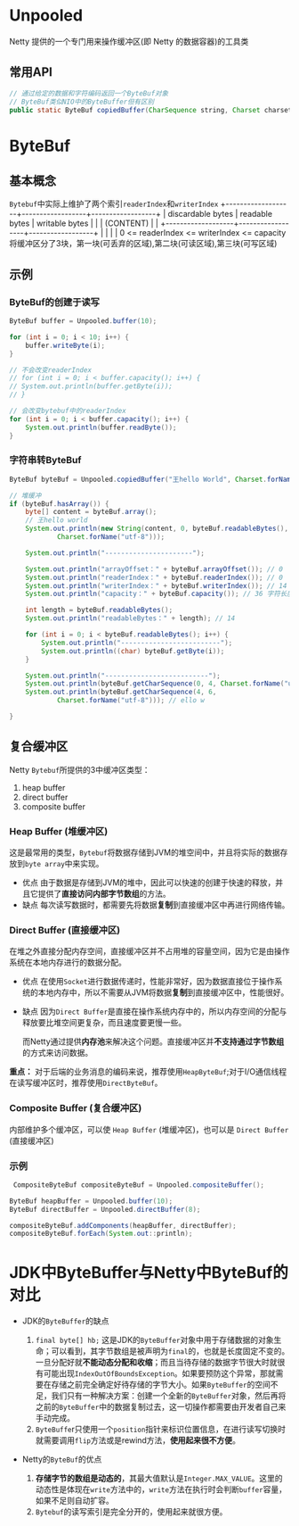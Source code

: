 # Unpooled
Netty 提供的一个专门用来操作缓冲区(即 Netty 的数据容器)的工具类

## 常用API
```java
// 通过给定的数据和字符编码返回一个ByteBuf对象
// ByteBuf类似NIO中的ByteBuffer但有区别
public static ByteBuf copiedBuffer(CharSequence string, Charset charset);
```

# ByteBuf
## 基本概念
`Bytebuf`中实际上维护了两个索引`readerIndex`和`writerIndex`
+-------------------+------------------+------------------+
| discardable bytes |  readable bytes  |  writable bytes  |
|                   |     (CONTENT)    |                  |
+-------------------+------------------+------------------+
|                   |                  |                  |
0      <=      readerIndex   <=   writerIndex    <=    capacity
将缓冲区分了3块，第一块(可丢弃的区域),第二块(可读区域),第三块(可写区域)

## 示例
### ByteBuf的创建于读写
```java
ByteBuf buffer = Unpooled.buffer(10);

for (int i = 0; i < 10; i++) {
	buffer.writeByte(i);
}

// 不会改变readerIndex
// for (int i = 0; i < buffer.capacity(); i++) {
// System.out.println(buffer.getByte(i));
// }

// 会改变bytebuf中的readerIndex
for (int i = 0; i < buffer.capacity(); i++) {
	System.out.println(buffer.readByte());
}
```

### 字符串转ByteBuf
```java
ByteBuf byteBuf = Unpooled.copiedBuffer("王hello World", Charset.forName("utf-8"));

// 堆缓冲
if (byteBuf.hasArray()) {
	byte[] content = byteBuf.array();
	// 王hello world
	System.out.println(new String(content, 0, byteBuf.readableBytes(),
			Charset.forName("utf-8")));

	System.out.println("----------------------");

	System.out.println("arrayOffset：" + byteBuf.arrayOffset()); // 0
	System.out.println("readerIndex：" + byteBuf.readerIndex()); // 0
	System.out.println("writerIndex：" + byteBuf.writerIndex()); // 14
	System.out.println("capacity：" + byteBuf.capacity()); // 36 字符长度 * 编码集字符最大的长度

	int length = byteBuf.readableBytes();
	System.out.println("readableBytes：" + length); // 14

	for (int i = 0; i < byteBuf.readableBytes(); i++) {
		System.out.println("-------------------------");
		System.out.println((char) byteBuf.getByte(i));
	}

	System.out.println("--------------------------");
	System.out.println(byteBuf.getCharSequence(0, 4, Charset.forName("utf-8"))); // 王h
	System.out.println(byteBuf.getCharSequence(4, 6,
			Charset.forName("utf-8"))); // ello w

}

```

## 复合缓冲区
Netty `Bytebuf`所提供的3中缓冲区类型：
1. heap buffer
2. direct buffer
3. composite buffer

### Heap Buffer (堆缓冲区)
这是最常用的类型，`Bytebuf`将数据存储到JVM的堆空间中，并且将实际的数据存放到`byte array`中来实现。
* 优点
  由于数据是存储到JVM的堆中，因此可以快速的创建于快速的释放，并且它提供了**直接访问内部字节数组**的方法。
* 缺点
	每次读写数据时，都需要先将数据**复制**到直接缓冲区中再进行网络传输。

### Direct Buffer (直接缓冲区)
在堆之外直接分配内存空间，直接缓冲区并不占用堆的容量空间，因为它是由操作系统在本地内存进行的数据分配。

* 优点
	在使用`Socket`进行数据传递时，性能非常好，因为数据直接位于操作系统的本地内存中，所以不需要从JVM将数据**复制**到直接缓冲区中，性能很好。
* 缺点
	因为`Direct Buffer`是直接在操作系统内存中的，所以内存空间的分配与释放要比堆空间更复杂，而且速度要更慢一些。

  而Netty通过提供**内存池**来解决这个问题。直接缓冲区并**不支持通过字节数组**的方式来访问数据。

**重点：** 对于后端的业务消息的编码来说，推荐使用`HeapByteBuf`;对于I/O通信线程在读写缓冲区时，推荐使用`DirectByteBuf`。

### Composite Buffer (复合缓冲区)
内部维护多个缓冲区，可以使 `Heap Buffer` (堆缓冲区)，也可以是 `Direct Buffer` (直接缓冲区)

### 示例
```java
 CompositeByteBuf compositeByteBuf = Unpooled.compositeBuffer();

ByteBuf heapBuffer = Unpooled.buffer(10);
ByteBuf directBuffer = Unpooled.directBuffer(8);

compositeByteBuf.addComponents(heapBuffer, directBuffer);
compositeByteBuf.forEach(System.out::println);
```

# JDK中ByteBuffer与Netty中ByteBuf的对比
* JDK的`ByteBuffer`的缺点
	1. `final byte[] hb;` 这是JDK的`ByteBuffer`对象中用于存储数据的对象生命；可以看到，其字节数组是被声明为`final`的，也就是长度固定不变的。一旦分配好就**不能动态分配和收缩**；而且当待存储的数据字节很大时就很有可能出现`IndexOutOfBoundsException`。如果要预防这个异常，那就需要在存储之前完全确定好待存储的字节大小。如果`ByteBuffer`的空间不足，我们只有一种解决方案：创建一个全新的`ByteBuffer`对象，然后再将之前的`ByteBuffer`中的数据复制过去，这一切操作都需要由开发者自己来手动完成。
	2. `ByteBuffe`r只使用一个`position`指针来标识位置信息，在进行读写切换时就需要调用`flip`方法或是rewind方法，**使用起来很不方便**。

* Netty的`ByteBuf`的优点
	1. **存储字节的数组是动态的**，其最大值默认是`Integer.MAX_VALUE`。这里的动态性是体现在`write`方法中的，`write`方法在执行时会判断`buffer`容量，如果不足则自动扩容。
	2. `Bytebuf`的读写索引是完全分开的，使用起来就很方便。
